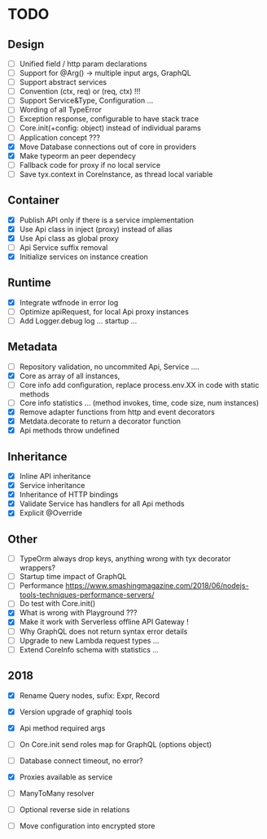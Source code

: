 # TODO

## Design
 - [ ] Unified field / http param declarations
 - [ ] Support for @Arg() -> multiple input args, GraphQL
 - [ ] Support abstract services
 - [ ] Convention (ctx, req) or (req, ctx) !!!
 - [ ] Support Service&Type, Configuration ...
 - [ ] Wording of all TypeError
 - [ ] Exception response, configurable to have stack trace
 - [ ] Core.init(+config: object) instead of individual params
 - [ ] Application concept ???
 - [x] Move Database connections out of core in providers
 - [x] Make typeorm an peer dependecy
 - [ ] Fallback code for proxy if no local service
 - [ ] Save tyx.context in CoreInstance, as thread local variable

## Container
 - [x] Publish API only if there is a service implementation
 - [X] Use Api class in inject (proxy) instead of alias
 - [x] Use Api class as global proxy
 - [ ] Api Service suffix removal
 - [x] Initialize services on instance creation

 ## Runtime
 - [x] Integrate wtfnode in error log
 - [ ] Optimize apiRequest, for local Api proxy instances
 - [ ] Add Logger.debug log ... startup ...

## Metadata
 - [ ] Repository validation, no uncommited Api, Service ....
 - [x] Core as array of all instances, 
 - [ ] Core info add configuration, replace process.env.XX in code with static methods
 - [ ] Core info statistics ... (method invokes, time, code size, num instances)
 - [x] Remove adapter functions from http and event decorators
 - [x] Metdata.decorate to return a decorator function
 - [x] Api methods throw undefined

## Inheritance
 - [x] Inline API inheritance
 - [x] Service inheritance
 - [x] Inheritance of HTTP bindings
 - [x] Validate Service has handlers for all Api methods
 - [x] Explicit @Override

## Other
 - [ ] TypeOrm always drop keys, anything wrong with tyx decorator wrappers?
 - [ ] Startup time impact of GraphQL
 - [ ] Performance https://www.smashingmagazine.com/2018/06/nodejs-tools-techniques-performance-servers/
 - [ ] Do test with Core.init()
 - [x] What is wrong with Playground ???
 - [x] Make it work with Serverless offline API Gateway !
 - [ ] Why GraphQL does not return syntax error details
 - [ ] Upgrade to new Lambda request types ...
 - [ ] Extend CoreInfo schema with statistics ...

## 2018
 - [x] Rename Query nodes, sufix: Expr, Record
 - [x] Version upgrade of graphiql tools
 - [x] Api method required args
 - [ ] On Core.init send roles map for GraphQL (options object)
 - [ ] Database connect timeout, no error?
 - [x] Proxies available as service
 - [ ] ManyToMany resolver
 - [ ] Optional reverse side in relations
 - [ ] Move configuration into encrypted store

 